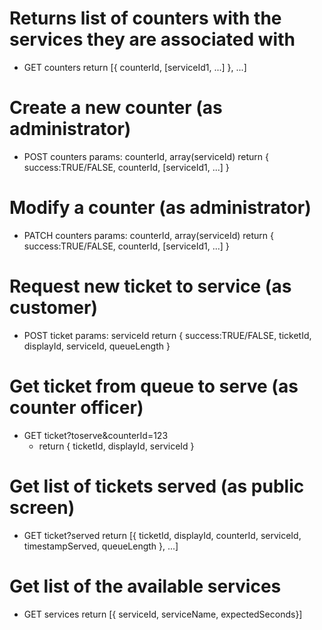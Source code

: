 # Returns list of counters with the services they are associated with
- GET counters
	return [{ counterId, [serviceId1, ...] }, ...]

# Create a new counter (as administrator)
- POST counters params: counterId, array(serviceId)
	return { success:TRUE/FALSE, counterId, [serviceId1, ...] }

# Modify a counter (as administrator)
- PATCH counters params: counterId, array(serviceId)
	return  { success:TRUE/FALSE, counterId, [serviceId1, ...] }

# Request new ticket to service (as customer)
- POST ticket params: serviceId
	return { success:TRUE/FALSE, ticketId, displayId, serviceId, queueLength }

# Get ticket from queue to serve (as counter officer)
- GET ticket?toserve&counterId=123
	- return { ticketId, displayId, serviceId }

# Get list of tickets served (as public screen)
- GET ticket?served
	return [{ ticketId, displayId, counterId, serviceId, timestampServed, queueLength }, ...]

# Get list of the available services
- GET services
	return [{ serviceId, serviceName, expectedSeconds}]